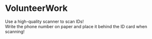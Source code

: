 # VolunteerWork

Use a high-quality scanner to scan IDs!  <br />
Write the phone number on paper and place it behind the ID card when scanning!
